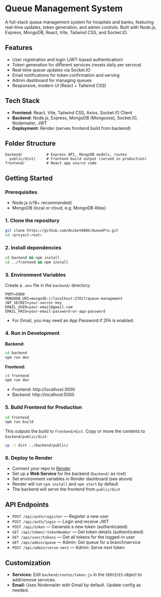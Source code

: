# Queue Management System

A full-stack queue management system for hospitals and banks, featuring real-time updates, token generation, and admin controls. Built with Node.js, Express, MongoDB, React, Vite, Tailwind CSS, and Socket.IO.

## Features
- User registration and login (JWT-based authentication)
- Token generation for different services (resets daily per service)
- Real-time queue updates via Socket.IO
- Email notifications for token confirmation and serving
- Admin dashboard for managing queues
- Responsive, modern UI (React + Tailwind CSS)

## Tech Stack
- **Frontend:** React, Vite, Tailwind CSS, Axios, Socket.IO Client
- **Backend:** Node.js, Express, MongoDB (Mongoose), Socket.IO, Nodemailer, JWT
- **Deployment:** Render (serves frontend build from backend)

## Folder Structure
```
backend/           # Express API, MongoDB models, routes
  public/dist/     # Frontend build output (served in production)
frontend/          # React app source code
```

## Getting Started

### Prerequisites
- Node.js (v18+ recommended)
- MongoDB (local or cloud, e.g. MongoDB Atlas)

### 1. Clone the repository
```bash
git clone https://github.com/Aniket000k/QueuePro.git
cd <project-root>
```

### 2. Install dependencies
```bash
cd backend && npm install
cd ../frontend && npm install
```

### 3. Environment Variables
Create a `.env` file in the `backend/` directory:
```
PORT=5000
MONGODB_URI=mongodb://localhost:27017/queue-management
JWT_SECRET=your-secret-key
EMAIL_USER=your-email@gmail.com
EMAIL_PASS=your-email-password-or-app-password
```
- For Gmail, you may need an App Password if 2FA is enabled.

### 4. Run in Development
**Backend:**
```bash
cd backend
npm run dev
```
**Frontend:**
```bash
cd frontend
npm run dev
```
- Frontend: http://localhost:3000
- Backend: http://localhost:5000

### 5. Build Frontend for Production
```bash
cd frontend
npm run build
```
This outputs the build to `frontend/dist`. Copy or move the contents to `backend/public/dist`:
```bash
cp -r dist ../backend/public/
```

### 6. Deploy to Render
- Connect your repo to [Render](https://render.com/)
- Set up a **Web Service** for the backend (`backend/` as root)
- Set environment variables in Render dashboard (see above)
- Render will run `npm install` and `npm start` by default
- The backend will serve the frontend from `public/dist`

## API Endpoints
- `POST /api/auth/register` — Register a new user
- `POST /api/auth/login` — Login and receive JWT
- `POST /api/token` — Generate a new token (authenticated)
- `GET /api/token/:tokenNumber` — Get token details (authenticated)
- `GET /api/user/tokens` — Get all tokens for the logged-in user
- `GET /api/admin/queue` — Admin: Get queue for a branch/service
- `POST /api/admin/serve-next` — Admin: Serve next token

## Customization
- **Services:** Edit `backend/routes/token.js` in the `SERVICES` object to add/remove services.
- **Email:** Uses Nodemailer with Gmail by default. Update config as needed.

